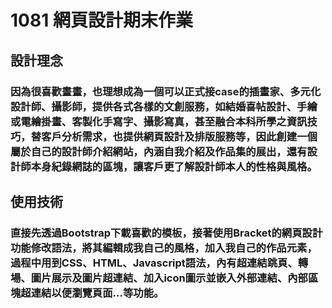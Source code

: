 # 1081 網頁設計期末作業

## 設計理念
### 因為很喜歡畫畫，也理想成為一個可以正式接case的插畫家、多元化設計師、攝影師，提供各式各樣的文創服務，如結婚喜帖設計、手繪或電繪掛畫、客製化手寫字、攝影寫真，甚至融合本科所學之資訊技巧，替客戶分析需求，也提供網頁設計及排版服務等，因此創建一個屬於自己的設計師介紹網站，內涵自我介紹及作品集的展出，還有設計師本身紀錄網誌的區塊，讓客戶更了解設計師本人的性格與風格。

## 使用技術
### 直接先透過Bootstrap下載喜歡的模板，接著使用Bracket的網頁設計功能修改語法，將其編輯成我自己的風格，加入我自己的作品元素，過程中用到CSS、HTML、Javascript語法，內有超連結跳頁、轉場、圖片展示及圖片超連結、加入icon圖示並嵌入外部連結、內部區塊超連結以便瀏覽頁面...等功能。
